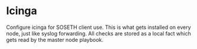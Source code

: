 # Icinga

Configure icinga for SOSETH client use. This is what gets installed on every node,
just like syslog forwarding. All checks are stored as a local fact which gets read
by the master node playbook.
